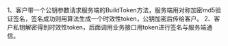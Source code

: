 1、客户带一个公钥参数请求服务端的BuildToken方法，服务端用对称加密md5验证签名，签名成功则用算法生成一个时效性token，公钥加密后传给客户。
2、客户私钥解密得到时效性token，后面调用业务接口用token进行签名与服务端通信。
